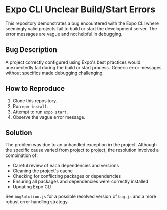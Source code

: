 # Expo CLI Unclear Build/Start Errors

This repository demonstrates a bug encountered with the Expo CLI where seemingly valid projects fail to build or start the development server. The error messages are vague and not helpful in debugging.

## Bug Description
A project correctly configured using Expo's best practices would unexpectedly fail during the build or start process.  Generic error messages without specifics made debugging challenging. 

## How to Reproduce
1. Clone this repository.
2. Run `npm install`.
3. Attempt to run `expo start`.
4. Observe the vague error message.

## Solution
The problem was due to an unhandled exception in the project. Although the specific cause varied from project to project, the resolution involved a combination of:
  - Careful review of each dependencies and versions
  - Cleaning the project's cache
  - Checking for conflicting packages or dependencies
  - Ensuring all packages and dependencies were correctly installed
  - Updating Expo CLI

See `bugSolution.js` for a possible resolved version of `bug.js` and a more robust error handling strategy.
